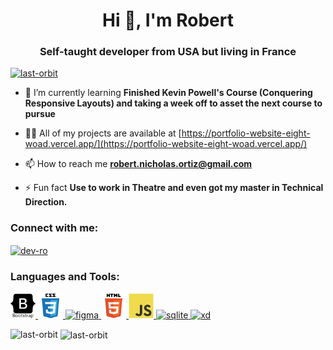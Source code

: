 <h1 align="center">Hi 👋, I'm Robert</h1>
<h3 align="center">Self-taught developer from USA but living in France</h3>


<p align="left"> <a href="https://github.com/ryo-ma/github-profile-trophy"><img src="https://github-profile-trophy.vercel.app/?username=last-orbit" alt="last-orbit" /></a> </p>

- 🌱 I’m currently learning **Finished Kevin Powell's Course (Conquering Responsive Layouts) and taking a week off to asset the next course to pursue**

- 👨‍💻 All of my projects are available at [https://portfolio-website-eight-woad.vercel.app/](https://portfolio-website-eight-woad.vercel.app/)

- 📫 How to reach me **robert.nicholas.ortiz@gmail.com**

- ⚡ Fun fact **Use to work in Theatre and even got my master in Technical Direction.**

<h3 align="left">Connect with me:</h3>
<p align="left">
<a href="https://linkedin.com/in/dev-ro" target="blank"><img align="center" src="https://raw.githubusercontent.com/rahuldkjain/github-profile-readme-generator/master/src/images/icons/Social/linked-in-alt.svg" alt="dev-ro" height="30" width="40" /></a>
</p>

<h3 align="left">Languages and Tools:</h3>
<p align="left"> <a href="https://getbootstrap.com" target="_blank" rel="noreferrer"> <img src="https://raw.githubusercontent.com/devicons/devicon/master/icons/bootstrap/bootstrap-plain-wordmark.svg" alt="bootstrap" width="40" height="40"/> </a> <a href="https://www.w3schools.com/css/" target="_blank" rel="noreferrer"> <img src="https://raw.githubusercontent.com/devicons/devicon/master/icons/css3/css3-original-wordmark.svg" alt="css3" width="40" height="40"/> </a> <a href="https://www.figma.com/" target="_blank" rel="noreferrer"> <img src="https://www.vectorlogo.zone/logos/figma/figma-icon.svg" alt="figma" width="40" height="40"/> </a> <a href="https://www.w3.org/html/" target="_blank" rel="noreferrer"> <img src="https://raw.githubusercontent.com/devicons/devicon/master/icons/html5/html5-original-wordmark.svg" alt="html5" width="40" height="40"/> </a> <a href="https://developer.mozilla.org/en-US/docs/Web/JavaScript" target="_blank" rel="noreferrer"> <img src="https://raw.githubusercontent.com/devicons/devicon/master/icons/javascript/javascript-original.svg" alt="javascript" width="40" height="40"/> </a> <a href="https://www.sqlite.org/" target="_blank" rel="noreferrer"> <img src="https://www.vectorlogo.zone/logos/sqlite/sqlite-icon.svg" alt="sqlite" width="40" height="40"/> </a> <a href="https://www.adobe.com/products/xd.html" target="_blank" rel="noreferrer"> <img src="https://cdn.worldvectorlogo.com/logos/adobe-xd.svg" alt="xd" width="40" height="40"/> </a> </p>

<p><img align="left" src="https://github-readme-stats.vercel.app/api/top-langs?username=last-orbit&show_icons=true&locale=en&layout=compact" alt="last-orbit" /></p>

<p>&nbsp;<img align="center" src="https://github-readme-stats.vercel.app/api?username=last-orbit&show_icons=true&locale=en" alt="last-orbit" /></p>




